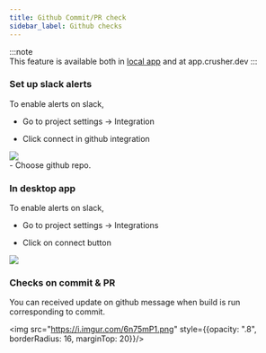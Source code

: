 ```yaml
---
title: Github Commit/PR check
sidebar_label: Github checks
---
```


:::note  
This feature is available both in <a href="#in-desktop-app">local app</a> and at app.crusher.dev
:::


### Set up slack alerts

To enable alerts on slack, 

- Go to project settings -> Integration

- Click connect in github integration

<img src="https://i.imgur.com/MxcfD6R.png"/>
<br/>
- Choose github repo.


### In desktop app

To enable alerts on slack, 
- Go to project settings -> Integrations

- Click on connect button
<img src="https://i.imgur.com/7xhoQyZ.png"/>

### Checks on commit & PR

You can received update on github message when build is run corresponding to commit.

<img src="https://i.imgur.com/6n75mP1.png" style={{opacity: ".8", borderRadius: 16, marginTop: 20}}/>
